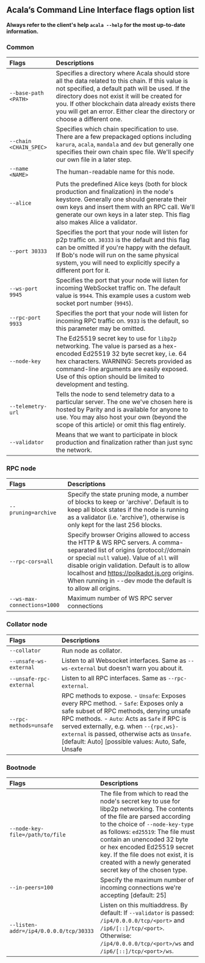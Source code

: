 
## Acala’s Command Line Interface flags option list

**Always refer to the client's help `acala --help` for the most up-to-date information.**

### Common

| Flags | Descriptions |
| :--- | :--- |
| `--base-path <PATH>` | Specifies a directory where Acala should store all the data related to this chain. If this value is not specified, a default path will be used. If the directory does not exist it will be created for you. If other blockchain data already exists there you will get an error. Either clear the directory or choose a different one. |
| `--chain <CHAIN_SPEC>` | Specifies which chain specification to use. There are a few prepackaged options including `karura`, `acala`, `mandala` and `dev` but generally one specifies their own chain spec file. We'll specify our own file in a later step. |
| `--name <NAME>` | The human-readable name for this node. |
| `--alice` | Puts the predefined Alice keys \(both for block production and finalization\) in the node's keystore. Generally one should generate their own keys and insert them with an RPC call. We'll generate our own keys in a later step. This flag also makes Alice a validator. |
| `--port 30333` | Specifies the port that your node will listen for p2p traffic on. `30333` is the default and this flag can be omitted if you're happy with the default. If Bob's node will run on the same physical system, you will need to explicitly specify a different port for it. |
| `--ws-port 9945` | Specifies the port that your node will listen for incoming WebSocket traffic on. The default value is `9944`. This example uses a custom web socket port number \(`9945`\). |
| `--rpc-port 9933` | Specifies the port that your node will listen for incoming RPC traffic on. `9933` is the default, so this parameter may be omitted. |
| `--node-key` | The Ed25519 secret key to use for `libp2p` networking. The value is parsed as a hex-encoded Ed25519 32 byte secret key, i.e. 64 hex characters. WARNING: Secrets provided as command-line arguments are easily exposed. Use of this option should be limited to development and testing. |
| `--telemetry-url` | Tells the node to send telemetry data to a particular server. The one we've chosen here is hosted by Parity and is available for anyone to use. You may also host your own \(beyond the scope of this article\) or omit this flag entirely. |
| `--validator` | Means that we want to participate in block production and finalization rather than just sync the network. |


### RPC node

| Flags | Descriptions |
| :--- | :--- |
| `--pruning=archive` | Specify the state pruning mode, a number of blocks to keep or 'archive'.  Default is to keep all block states if the node is running as a validator (i.e. 'archive'), otherwise is only kept for the last 256 blocks. |
| `--rpc-cors=all` | Specify browser Origins allowed to access the HTTP & WS RPC servers. A comma-separated list of origins (protocol://domain or special `null` value). Value of `all` will disable origin validation. Default is to allow localhost and <https://polkadot.js.org> origins. When running in --dev mode the default is to allow all origins. |
| `--ws-max-connections=1000` | Maximum number of WS RPC server connections |

### Collator node

| Flags | Descriptions |
| :--- | :--- |
| `--collator` | Run node as collator. |
| `--unsafe-ws-external` | Listen to all Websocket interfaces.  Same as `--ws-external` but doesn't warn you about it. |
| `--unsafe-rpc-external` | Listen to all RPC interfaces.  Same as `--rpc-external`. |
| `--rpc-methods=unsafe` | RPC methods to expose. - `Unsafe`: Exposes every RPC method. - `Safe`: Exposes only a safe subset of RPC methods, denying unsafe RPC methods.  - `Auto`: Acts as `Safe` if RPC is served externally, e.g. when `--{rpc,ws}-external` is passed, otherwise acts as `Unsafe`. [default: Auto]  [possible values: Auto, Safe, Unsafe |

### Bootnode

| Flags | Descriptions |
| :--- | :--- |
| `--node-key-file=/path/to/file` | The file from which to read the node's secret key to use for libp2p networking.  The contents of the file are parsed according to the choice of `--node-key-type` as follows: `ed25519`: The file must contain an unencoded 32 byte or hex encoded Ed25519 secret key.  If the file does not exist, it is created with a newly generated secret key of the chosen type. |
| `--in-peers=100` | Specify the maximum number of incoming connections we're accepting [default: 25] |
| `--listen-addr=/ip4/0.0.0.0/tcp/30333` | Listen on this multiaddress.  By default: If `--validator` is passed: `/ip4/0.0.0.0/tcp/<port>` and `/ip6/[::]/tcp/<port>`. Otherwise: `/ip4/0.0.0.0/tcp/<port>/ws` and `/ip6/[::]/tcp/<port>/ws`. |